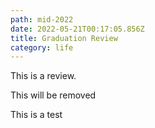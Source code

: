 ```yaml
---
path: mid-2022
date: 2022-05-21T00:17:05.856Z
title: Graduation Review
category: life
---
```


This is a review.

This will be removed

This is a test